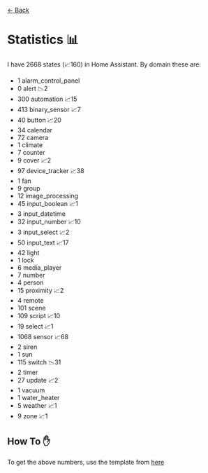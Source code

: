 [<- Back](README.md)
# Statistics 📊
I have 2668 states (📈160) in Home Assistant.
By domain these are:
-   1 alarm_control_panel
-   0 alert 📉2
-   300 automation 📈15
-   413 binary_sensor 📈7
-   40 button 📈20
-   34 calendar
-   72 camera
-   1 climate
-   7 counter
-   9 cover 📈2
-   97 device_tracker 📈38
-   1 fan
-   9 group
-   12 image_processing
-   45 input_boolean 📈1
-   3 input_datetime
-   32 input_number 📈10
-   3 input_select 📈2
-   50 input_text 📈17
-   42 light
-   1 lock
-   6 media_player
-   7 number
-   4 person
-   15 proximity 📈2
-   4 remote
-   101 scene
-   109 script 📈10
-   19 select 📈1
-   1068 sensor 📈68
-   2 siren
-   1 sun
-   115 switch 📉31
-   2 timer
-   27 update 📈2
-   1 vacuum
-   1 water_heater
-   5 weather 📈1
-   9 zone 📈1

## How To ✋
To get the above numbers, use the template from [here](https://www.reddit.com/r/homeassistant/comments/plmy7e/use_this_template_and_show_us_some_details_about/?utm_medium=android_app&utm_source=share)
